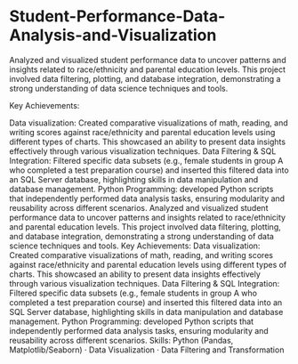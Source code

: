 # Student-Performance-Data-Analysis-and-Visualization

Analyzed and visualized student performance data to uncover patterns and insights related to race/ethnicity and parental education levels. This project involved data filtering, plotting, and database integration, demonstrating a strong understanding of data science techniques and tools.

Key Achievements:

Data visualization: Created comparative visualizations of math, reading, and writing scores against race/ethnicity and parental education levels using different types of charts. This showcased an ability to present data insights effectively through various visualization techniques.
Data Filtering & SQL Integration: Filtered specific data subsets (e.g., female students in group A who completed a test preparation course) and inserted this filtered data into an SQL Server database, highlighting skills in data manipulation and database management.
Python Programming: developed Python scripts that independently performed data analysis tasks, ensuring modularity and reusability across different scenarios.
Analyzed and visualized student performance data to uncover patterns and insights related to race/ethnicity and parental education levels. This project involved data filtering, plotting, and database integration, demonstrating a strong understanding of data science techniques and tools. Key Achievements: Data visualization: Created comparative visualizations of math, reading, and writing scores against race/ethnicity and parental education levels using different types of charts. This showcased an ability to present data insights effectively through various visualization techniques. Data Filtering & SQL Integration: Filtered specific data subsets (e.g., female students in group A who completed a test preparation course) and inserted this filtered data into an SQL Server database, highlighting skills in data manipulation and database management. Python Programming: developed Python scripts that independently performed data analysis tasks, ensuring modularity and reusability across different scenarios.
Skills: Python (Pandas, Matplotlib/Seaborn) · Data Visualization · Data Filtering and Transformation
